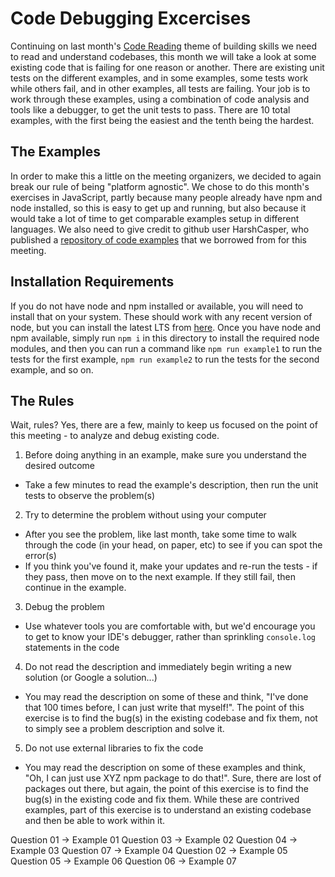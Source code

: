 # Code Debugging Excercises
Continuing on last month's [Code Reading](https://github.com/Ingage-Meetup/20230115-reading-code) theme of building skills we need to read and understand codebases, this month we will take a look at some existing code that is failing for one reason or another. There are existing unit tests on the different examples, and in some examples, some tests work while others fail, and in other examples, all tests are failing. Your job is to work through these examples, using a combination of code analysis and tools like a debugger, to get the unit tests to pass. There are 10 total examples, with the first being the easiest and the tenth being the hardest.

## The Examples
In order to make this a little on the meeting organizers, we decided to again break our rule of being "platform agnostic". We chose to do this month's exercises in JavaScript, partly because many people already have npm and node installed, so this is easy to get up and running, but also because it would take a lot of time to get comparable examples setup in different languages. We also need to give credit to github user HarshCasper, who published a [repository of code examples](https://github.com/DSC-SIST/D-Bug/tree/main/JavaScript) that we borrowed from for this meeting.

## Installation Requirements
If you do not have node and npm installed or available, you will need to install that on your system. These should work with any recent version of node, but you can install the latest LTS from [here](https://nodejs.org/en/download/). Once you have node and npm available, simply run `npm i` in this directory to install the required node modules, and then you can run a command like `npm run example1` to run the tests for the first example, `npm run example2` to run the tests for the second example, and so on.

## The Rules
Wait, rules? Yes, there are a few, mainly to keep us focused on the point of this meeting - to analyze and debug existing code.

1. Before doing anything in an example, make sure you understand the desired outcome
  * Take a few minutes to read the example's description, then run the unit tests to observe the problem(s)
2. Try to determine the problem without using your computer
  * After you see the problem, like last month, take some time to walk through the code (in your head, on paper, etc) to see if you can spot the error(s)
  * If you think you've found it, make your updates and re-run the tests - if they pass, then move on to the next example. If they still fail, then continue in the example.
3. Debug the problem
  * Use whatever tools you are comfortable with, but we'd encourage you to get to know your IDE's debugger, rather than sprinkling `console.log` statements in the code
4. Do not read the description and immediately begin writing a new solution (or Google a solution...)
  * You may read the description on some of these and think, "I've done that 100 times before, I can just write that myself!". The point of this exercise is to find the bug(s) in the existing codebase and fix them, not to simply see a problem description and solve it.
5. Do not use external libraries to fix the code
  * You may read the description on some of these examples and think, "Oh, I can just use XYZ npm package to do that!". Sure, there are lost of packages out there, but again, the point of this exercise is to find the bug(s) in the existing code and fix them. While these are contrived examples, part of this exercise is to understand an existing codebase and then be able to work within it.

Question 01 -> Example 01
Question 03 -> Example 02
Question 04 -> Example 03
Question 07 -> Example 04
Question 02 -> Example 05
Question 05 -> Example 06
Question 06 -> Example 07

